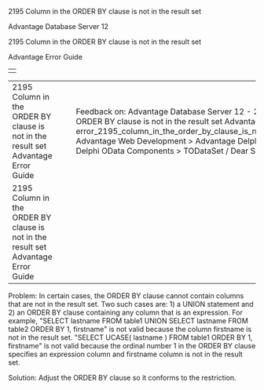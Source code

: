 2195 Column in the ORDER BY clause is not in the result set




Advantage Database Server 12  

2195 Column in the ORDER BY clause is not in the result set

Advantage Error Guide

|  |
| --- |
|  |

|  |  |  |  |  |
| --- | --- | --- | --- | --- |
| 2195 Column in the ORDER BY clause is not in the result set  Advantage Error Guide |  |  | Feedback on: Advantage Database Server 12 - 2195 Column in the ORDER BY clause is not in the result set Advantage Error Guide error\_2195\_column\_in\_the\_order\_by\_clause\_is\_not\_in\_the\_result\_set Advantage Web Development > Advantage Delphi OData Client > Delphi OData Components > TODataSet / Dear Support Staff, |  |
| 2195 Column in the ORDER BY clause is not in the result set  Advantage Error Guide |  |  |  |  |

Problem: In certain cases, the ORDER BY clause cannot contain columns that are not in the result set. Two such cases are: 1) a UNION statement and 2) an ORDER BY clause containing any column that is an expression. For example, "SELECT lastname FROM table1 UNION SELECT lastname FROM table2 ORDER BY 1, firstname" is not valid because the column firstname is not in the result set. "SELECT UCASE( lastname ) FROM table1 ORDER BY 1, firstname" is not valid because the ordinal number 1 in the ORDER BY clause specifies an expression column and firstname column is not in the result set.

Solution: Adjust the ORDER BY clause so it conforms to the restriction.